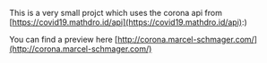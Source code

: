 This is a very small projct which uses the corona api from  [https://covid19.mathdro.id/api](https://covid19.mathdro.id/api):)

You can find a preview here [http://corona.marcel-schmager.com/](http://corona.marcel-schmager.com/)